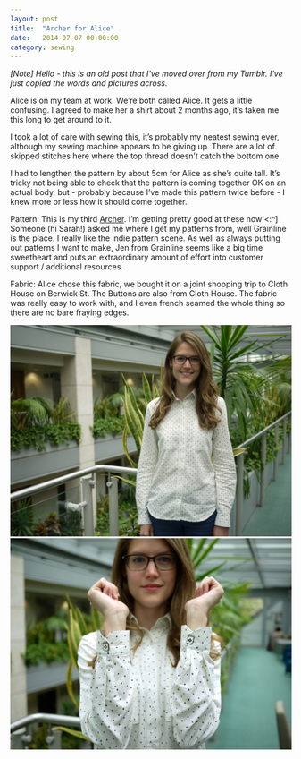 ```yaml
---
layout: post
title:  "Archer for Alice"
date:   2014-07-07 00:00:00
category: sewing
---
```

_[Note] Hello - this is an old post that I've moved over from my Tumblr. I've just copied the words and pictures across._

Alice is on my team at work. We’re both called Alice. It gets a little confusing. I agreed to make her a shirt about 2 months ago, it’s taken me this long to get around to it.

I took a lot of care with sewing this, it’s probably my neatest sewing ever, although my sewing machine appears to be giving up. There are a lot of skipped stitches here where the top thread doesn’t catch the bottom one.

I had to lengthen the pattern by about 5cm for Alice as she’s quite tall. It’s tricky not being able to check that the pattern is coming together OK on an actual body, but - probably because I’ve made this pattern twice before - I knew more or less how it should come together.

Pattern: This is my third [Archer](https://grainlinestudio.com/shop/women/archer-button-up-shirt-paper/). I’m getting pretty good at these now <:^] Someone (hi Sarah!) asked me where I get my patterns from, well Grainline is the place. I really like the indie pattern scene. As well as always putting out patterns I want to make, Jen from Grainline seems like a big time sweetheart and puts an extraordinary amount of effort into customer support / additional resources.

Fabric: Alice chose this fabric, we bought it on a joint shopping trip to Cloth House on Berwick St. The Buttons are also from Cloth House. The fabric was really easy to work with, and I even french seamed the whole thing so there are no bare fraying edges.

![Alice in her Archer](/assets/img/sewing/alice.1.jpg)
![Alice in her Archer 2](/assets/img/sewing/alice.2.jpg)
